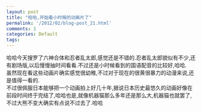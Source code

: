 ```yaml
---
layout: post
title: "哈哈,开始看小时候的动画片了"
permalink: '/2012/02/blog-post_21.html'
comments: 1
categories: Default
tags: 
---
```

  

<div><a href="http://3.bp.blogspot.com/-xcivSRvObXY/T0PSutZPAhI/AAAAAAAAB44/x4tC7P8AnUg/s1600/image-721962.png"><img alt="" border="0" id="BLOGGER_PHOTO_ID_5711640452337173010" src="http://3.bp.blogspot.com/-xcivSRvObXY/T0PSutZPAhI/AAAAAAAAB44/x4tC7P8AnUg/s320/image-721962.png"/></a><br/></div>

<div>哈哈今天搜罗了六神合体和忍者乱太郎,感觉还是不错的.忍者乱太郎貌似有不少,还有剧场版,以后慢慢抽时间看看.不过还是小时候看到的国语配音的比较好,哈哈<a href="http://2.bp.blogspot.com/-wHPeQ9CH_So/T0PSurjSAnI/AAAAAAAAB5A/8g-1sGjVD_Y/s1600/1E3-722583.gif"><img alt="" border="0" id="BLOGGER_PHOTO_ID_5711640451842441842" src="http://2.bp.blogspot.com/-wHPeQ9CH_So/T0PSurjSAnI/AAAAAAAAB5A/8g-1sGjVD_Y/s320/1E3-722583.gif"/></a>.</div>

 

<div>虽然现在看这些动画片确实感觉很幼稚,不过对于现在的很黄很暴力的动漫来说,还是值得一看的.<a href="http://2.bp.blogspot.com/-jysXvLP5CLA/T0PSu3BxB0I/AAAAAAAAB5M/0NtO1AiH1fY/s1600/364-723068.gif"><img alt="" border="0" id="BLOGGER_PHOTO_ID_5711640454923093826" src="http://2.bp.blogspot.com/-jysXvLP5CLA/T0PSu3BxB0I/AAAAAAAAB5M/0NtO1AiH1fY/s320/364-723068.gif"/></a><a href="http://3.bp.blogspot.com/-R-N0gsMDAY0/T0PSvLMFvZI/AAAAAAAAB5c/ZJi4oYlUa0Y/s1600/343-724089.gif"><img alt="" border="0" id="BLOGGER_PHOTO_ID_5711640460335103378" src="http://3.bp.blogspot.com/-R-N0gsMDAY0/T0PSvLMFvZI/AAAAAAAAB5c/ZJi4oYlUa0Y/s320/343-724089.gif"/></a><a href="http://1.bp.blogspot.com/-1bP-WcNat3Y/T0PSvczK7nI/AAAAAAAAB5k/bnE02akE4Y8/s1600/32B-725342.gif"><img alt="" border="0" id="BLOGGER_PHOTO_ID_5711640465062424178" src="http://1.bp.blogspot.com/-1bP-WcNat3Y/T0PSvczK7nI/AAAAAAAAB5k/bnE02akE4Y8/s320/32B-725342.gif"/></a><a href="http://2.bp.blogspot.com/-K-wEf2wYds4/T0PSvcPHqGI/AAAAAAAAB50/zDIpugXOxDg/s1600/330-725718.gif"><img alt="" border="0" id="BLOGGER_PHOTO_ID_5711640464911214690" src="http://2.bp.blogspot.com/-K-wEf2wYds4/T0PSvcPHqGI/AAAAAAAAB50/zDIpugXOxDg/s320/330-725718.gif"/></a><a href="http://2.bp.blogspot.com/-7opwOuPQtxY/T0PSvooOtGI/AAAAAAAAB58/jwlXTtZ_RZQ/s1600/338-726847.gif"><img alt="" border="0" id="BLOGGER_PHOTO_ID_5711640468237759586" src="http://2.bp.blogspot.com/-7opwOuPQtxY/T0PSvooOtGI/AAAAAAAAB58/jwlXTtZ_RZQ/s320/338-726847.gif"/></a><a href="http://2.bp.blogspot.com/-K-wEf2wYds4/T0PSvcPHqGI/AAAAAAAAB50/zDIpugXOxDg/s1600/330-725718.gif"><img alt="" border="0" id="BLOGGER_PHOTO_ID_5711640464911214690" src="http://2.bp.blogspot.com/-K-wEf2wYds4/T0PSvcPHqGI/AAAAAAAAB50/zDIpugXOxDg/s320/330-725718.gif"/></a></div>

 

<div>不过很佩服日本能够把一个动画拍上好几十年,据说日本历史最悠久的动画好像在前段时间终于完结了,哈哈也是,就像机器猫那么多年还是那么大,机器猫也就罢了,不过大熊不变大确实有点说不过去了.哈哈<a href="http://2.bp.blogspot.com/-wHPeQ9CH_So/T0PSurjSAnI/AAAAAAAAB5A/8g-1sGjVD_Y/s1600/1E3-722583.gif"><img alt="" border="0" id="BLOGGER_PHOTO_ID_5711640451842441842" src="http://2.bp.blogspot.com/-wHPeQ9CH_So/T0PSurjSAnI/AAAAAAAAB5A/8g-1sGjVD_Y/s320/1E3-722583.gif"/></a></div>